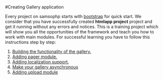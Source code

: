 #Creating Gallery application

Every project on samsophp starts with [bootstrap](https://github.com/samsonos/htmlapp) for quick start. We consider that you have successfully created **htmlapp project** project and get it running without any errors and notices.
This is a training project which will show you all the opportunities of the framework and teach you how to work with main modules. 
For successful learning you have to follow this instructions step by step:

1. [Building the functionality of the gallery.](/docs/functional.md)
2. [Adding pager module.](/docs/pager.md)
3. [Adding localization support.](/docs/i18n.md)
4. [Make your gallery asynchronous](/docs/async.md)
5. [Adding upload module](/docs/upload.md)